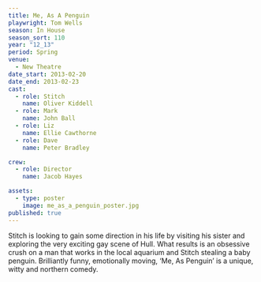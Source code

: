 ```yaml
---
title: Me, As A Penguin
playwright: Tom Wells
season: In House
season_sort: 110
year: "12_13"
period: Spring
venue:
  - New Theatre
date_start: 2013-02-20
date_end: 2013-02-23
cast:
  - role: Stitch
    name: Oliver Kiddell
  - role: Mark
    name: John Ball
  - role: Liz
    name: Ellie Cawthorne
  - role: Dave
    name: Peter Bradley

crew:
  - role: Director
    name: Jacob Hayes

assets:
  - type: poster
    image: me_as_a_penguin_poster.jpg
published: true
---
```


Stitch is looking to gain some direction in his life by visiting his sister and exploring the very exciting gay scene of Hull. What results is an obsessive crush on a man that works in the local aquarium and Stitch stealing a baby penguin. Brilliantly funny, emotionally moving, ‘Me, As Penguin’ is a unique, witty and northern comedy.
